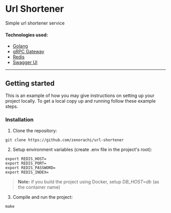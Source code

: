 # Url Shortener
Simple url shortener service

#### Technologies used:
* [Golang](https://go.dev)
* [gRPC Gateway](https://grpc-ecosystem.github.io/grpc-gateway/) 
* [Redis](https://redis.io/)
* [Swagger UI](https://swagger.io/tools/swagger-ui/)
---

## Getting started
This is an example of how you may give instructions on setting up your project locally. To get a local copy up and running follow these example steps.

### Installation
1. Clone the repository:
```shell
git clone https://github.com/zenorachi/url-shortener
```
2. Setup environment variables (create .env file in the project's root):
```dotenv
export REDIS_HOST=
export REDIS_PORT=
export REDIS_PASSWORD=
export REDIS_INDEX=
```
> **Note:** if you build the project using Docker, setup *DB_HOST=db* (as the container name)
3. Compile and run the project:
```shell
make
```

[//]: # (4. Go to `http://localhost:8080/docs/index.html` and test the ImageBox API.)

